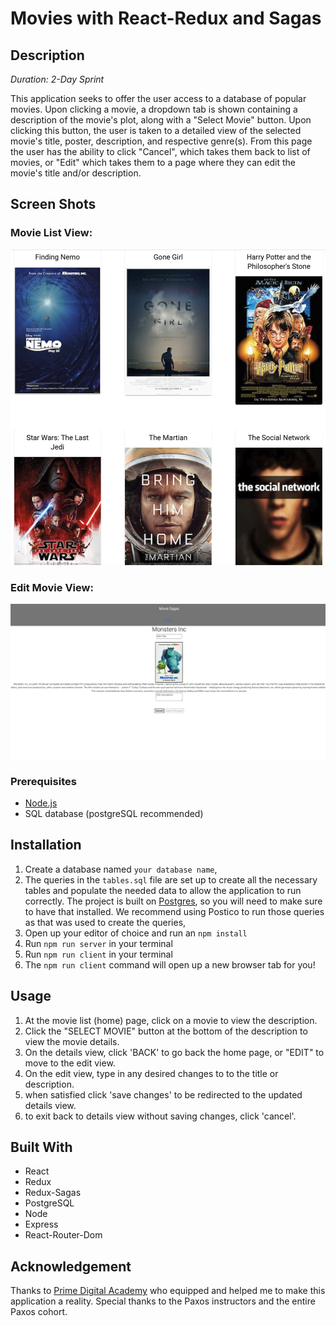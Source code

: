 # Movies with React-Redux and Sagas

## Description

_Duration: 2-Day Sprint_

This application seeks to offer the user access to a database of popular movies.  Upon clicking a movie, a dropdown tab is shown containing a description of the movie's plot, along with a "Select Movie" button.  Upon clicking this button, the user is taken to a detailed view of the selected movie's title, poster, description, and respective genre(s).  From this page the user has the ability to click "Cancel", which takes them back to list of movies, or "Edit" which takes them to a page where they can edit the movie's title and/or description.


## Screen Shots

### Movie List View:
![Movie List View](/public/images/listView.png)


### Edit Movie View:
![Edit Movie View](/public/images/editView.png)

### Prerequisites

- [Node.js](https://nodejs.org/en/)
- SQL database (postgreSQL recommended)

## Installation

1. Create a database named `your database name`,
2. The queries in the `tables.sql` file are set up to create all the necessary tables and populate the needed data to allow the application to run correctly. The project is built on [Postgres](https://www.postgresql.org/download/), so you will need to make sure to have that installed. We recommend using Postico to run those queries as that was used to create the queries, 
3. Open up your editor of choice and run an `npm install`
4. Run `npm run server` in your terminal
5. Run `npm run client` in your terminal
6. The `npm run client` command will open up a new browser tab for you!

## Usage

1. At the movie list (home) page, click on a movie to view the description.
2. Click the "SELECT MOVIE" button at the bottom of the description to view the movie details.
3. On the details view, click 'BACK' to go back the home page, or "EDIT" to move to the edit view.
4. On the edit view, type in any desired changes to to the title or description.
5. when satisfied click 'save changes' to be redirected to the updated details view.
6. to exit back to details view without saving changes, click 'cancel'.


## Built With

- React
- Redux
- Redux-Sagas 
- PostgreSQL
- Node
- Express
- React-Router-Dom


## Acknowledgement
Thanks to [Prime Digital Academy](www.primeacademy.io) who equipped and helped me to make this application a reality.  Special thanks to the Paxos instructors and the entire Paxos cohort.